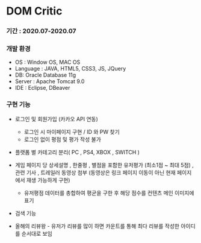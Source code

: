 # DOM Critic
### 기간 : 2020.07-2020.07
### **개발 환경**
- OS : Window OS, MAC OS
- Language : JAVA, HTML5, CSS3, JS, JQuery
- DB: Oracle Database 11g
- Server : Apache Tomcat 9.0
- IDE : Eclipse, DBeaver

### 구현 기능 
* 로그인 및 회원가입 (카카오 API 연동)
   - 로그인 시 마이페이지 구현 / ID 와 PW 찾기
   - 로그인 없이 평점 및 평가 작성 불가

* 플랫폼 별 카테고리 분리( PC , PS4, XBOX , SWITCH )

* 게임 페이지 당 상세설명 , 한줄평 , 별점을 포함한 유저평가 (최소1점 ~ 최대 5점) , 
관련 기사 , 트레일러 동영상 첨부 (동영상은 링크 페이지 이동이 아닌 현재 페이지에서 재생 가능하게 구현)
   - 유저평점 데이터를 총합하여 평균을 구한 후 해당 점수를 컨텐츠 메인 이미지에 표기

* 검색 기능

* 올해의 리뷰왕  - 유저가 리뷰를 많이 하면 카운트를 통해 최다 리뷰를 작성한 아이디를 순서대로 보임
